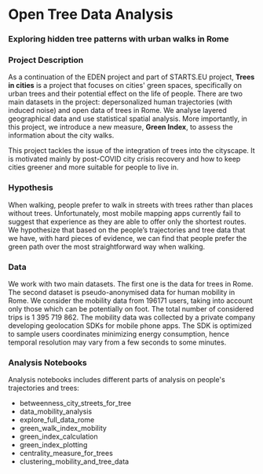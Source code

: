 
# Open Tree Data Analysis
### Exploring hidden tree patterns with urban walks in Rome
### Project Description
As a continuation of the EDEN project and part of STARTS.EU project, **Trees in cities** is a project that focuses on cities' green spaces, specifically on urban trees and their potential effect on the life of people. There are two main datasets in the project: depersonalized human trajectories (with induced noise) and open data of trees in Rome. We analyse layered geographical data and use statistical spatial analysis. More importantly, in this project, we introduce a new measure, **Green Index**, to assess the information about the city walks.

This project tackles the issue of the integration of trees into the cityscape. It is motivated mainly by post-COVID city crisis recovery and how to keep cities greener and more suitable for people to live in.
### Hypothesis
When walking, people prefer to walk in streets with trees rather than places without trees. Unfortunately, most mobile mapping apps currently fail to suggest that experience as they are able to offer only the shortest routes. We hypothesize that based on the people’s trajectories and tree data that we have, with hard pieces of evidence, we can find that people prefer the green path over the most straightforward way when walking.
### Data
We work with two main datasets. The first one is the data for trees in Rome. The second dataset is pseudo-anonymised data for human mobility in Rome. We consider the mobility data from 196171 users, taking into account only those which can be potentially on foot. The total number of considered trips is 1 395 719 862. The mobility data was collected by a private company developing geolocation SDKs for mobile phone apps. The SDK is optimized to sample users coordinates minimizing energy consumption, hence temporal resolution may vary from a few seconds to some minutes. 

### Analysis Notebooks
Analysis notebooks includes different parts of analysis on people's trajectories and trees:

* betweenness_city_streets_for_tree
* data_mobility_analysis
* explore_full_data_rome
* green_walk_index_mobility
* green_index_calculation
* green_index_plotting
* centrality_measure_for_trees
* clustering_mobility_and_tree_data


